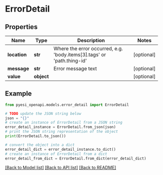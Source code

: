 # ErrorDetail


## Properties

Name | Type | Description | Notes
------------ | ------------- | ------------- | -------------
**location** | **str** | Where the error occurred, e.g. &#39;body.items[3].tags&#39; or &#39;path.thing-id&#39; | [optional] 
**message** | **str** | Error message text | [optional] 
**value** | **object** |  | [optional] 

## Example

```python
from pyesi_openapi.models.error_detail import ErrorDetail

# TODO update the JSON string below
json = "{}"
# create an instance of ErrorDetail from a JSON string
error_detail_instance = ErrorDetail.from_json(json)
# print the JSON string representation of the object
print(ErrorDetail.to_json())

# convert the object into a dict
error_detail_dict = error_detail_instance.to_dict()
# create an instance of ErrorDetail from a dict
error_detail_from_dict = ErrorDetail.from_dict(error_detail_dict)
```
[[Back to Model list]](../README.md#documentation-for-models) [[Back to API list]](../README.md#documentation-for-api-endpoints) [[Back to README]](../README.md)


